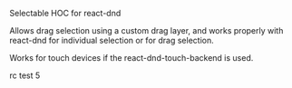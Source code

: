 Selectable HOC for react-dnd

Allows drag selection using a custom drag layer, and works properly with react-dnd for individual selection
or for drag selection.

Works for touch devices if the react-dnd-touch-backend is used.

rc test 5